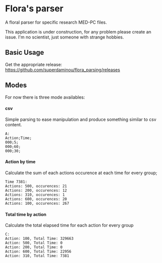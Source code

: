 # Flora's parser
A floral parser for specific research MED-PC files. 

This application is under construction, for any problem please create an issue. I'm no scientist, just someone with strange hobbies. 

## Basic Usage
Get the appropriate release: https://github.com/superdaminou/flora_parsing/releases

## Modes 
For now there is three mode availables:

#### csv 
Simple parsing to ease manipulation and produce something similar to csv content.

```
A: 
Action;Time;
000;5;
000;60;
000;30;
```

#### Action by time
Calculate the sum of each actions occurence at each time for every group;
```
Time 7381:  
Actions: 500, occurences: 21
Actions: 200, occurences: 12
Actions: 310, occurences: 1
Actions: 600, occurences: 20
Actions: 100, occurences: 267
```

#### Total time by action
Calculate the total elapsed time for each action for every group
```
C: 
Action: 100, Total Time: 329663
Action: 500, Total Time: 0
Action: 200, Total Time: 0
Action: 600, Total Time: 22956
Action: 310, Total Time: 7381
```
